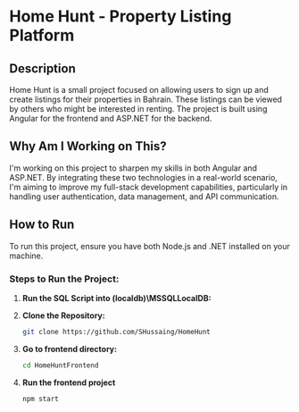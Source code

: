 # Home Hunt - Property Listing Platform

## Description

Home Hunt is a small project focused on allowing users to sign up and create listings for their properties in Bahrain. These listings can be viewed by others who might be interested in renting. The project is built using Angular for the frontend and ASP.NET for the backend.

## Why Am I Working on This?

I'm working on this project to sharpen my skills in both Angular and ASP.NET. By integrating these two technologies in a real-world scenario, I'm aiming to improve my full-stack development capabilities, particularly in handling user authentication, data management, and API communication.

## How to Run

To run this project, ensure you have both Node.js and .NET installed on your machine.

### Steps to Run the Project:

1. **Run the SQL Script into (localdb)\MSSQLLocalDB:**

2. **Clone the Repository:**
   ```bash
   git clone https://github.com/SHussaing/HomeHunt
   ```
3. **Go to frontend directory:**
   ```bash
   cd HomeHuntFrontend
   ```
4. **Run the frontend project**
   ```bash
   npm start
    ```
